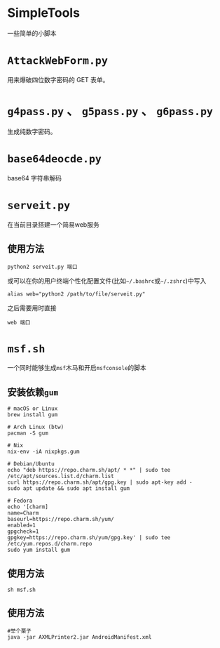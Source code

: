 # SimpleTools
一些简单的小脚本



# `AttackWebForm.py`

用来爆破四位数字密码的 GET 表单。

# `g4pass.py` 、 `g5pass.py` 、 `g6pass.py`

生成纯数字密码。


# `base64deocde.py`

base64 字符串解码

# `serveit.py`
在当前目录搭建一个简易web服务
## 使用方法
```shell
python2 serveit.py 端口
```
或可以在你的用户终端个性化配置文件(比如`~/.bashrc`或`~/.zshrc`)中写入
```shell
alias web="python2 /path/to/file/serveit.py"
```
之后需要用时直接
```shell
web 端口
```

# `msf.sh`
一个同时能够生成`msf`木马和开启`msfconsole`的脚本
## 安装依赖`gum`
```shell
# macOS or Linux
brew install gum

# Arch Linux (btw)
pacman -S gum

# Nix
nix-env -iA nixpkgs.gum

# Debian/Ubuntu
echo "deb https://repo.charm.sh/apt/ * *" | sudo tee /etc/apt/sources.list.d/charm.list
curl https://repo.charm.sh/apt/gpg.key | sudo apt-key add -
sudo apt update && sudo apt install gum

# Fedora
echo '[charm]
name=Charm
baseurl=https://repo.charm.sh/yum/
enabled=1
gpgcheck=1
gpgkey=https://repo.charm.sh/yum/gpg.key' | sudo tee /etc/yum.repos.d/charm.repo
sudo yum install gum
```
## 使用方法
```shell
sh msf.sh 
```

## 使用方法
```shell
#举个栗子
java -jar AXMLPrinter2.jar AndroidManifest.xml
```
